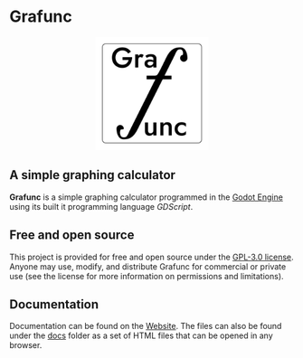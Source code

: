 # Grafunc
<p align="center">
    <img src="texture/icon_bg.svg" width="200">
</p>

## A simple graphing calculator

**Grafunc** is a simple graphing calculator programmed in the [Godot Engine](https://godotengine.org) using its built it programming language *GDScript*.

## Free and open source

This project is provided for free and open source under the  [GPL-3.0 license](LICENSE). Anyone may use, modify, and distribute Grafunc for commercial or private use (see the license for more information on permissions and limitations).

## Documentation

Documentation can be found on the [Website](https://docs.grafunc.com). The files can also be found under the [docs](docs/index.html) folder as a set of HTML files that can be opened in any browser.